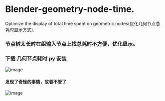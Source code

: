# Blender-geometry-node-time.
Optimize the display of total time spent on geometric nodes(优化几何节点总耗时显示方式).

### 节点树太长时在组输入节点上找总耗时不方便，优化显示。
### 下载 几何节点耗时.py 安装
![image](https://github.com/yunkezengren/Blender-geometry-node-time./assets/98995559/4e27c517-7ed7-441e-b3c6-388e2112eb41)

#### 发现了奇怪的事情，放着不管了.
![image](https://github.com/yunkezengren/Blender-geometry-node-time./assets/98995559/7f34af28-f58b-468a-9de5-e9bb75cc9dfa)
